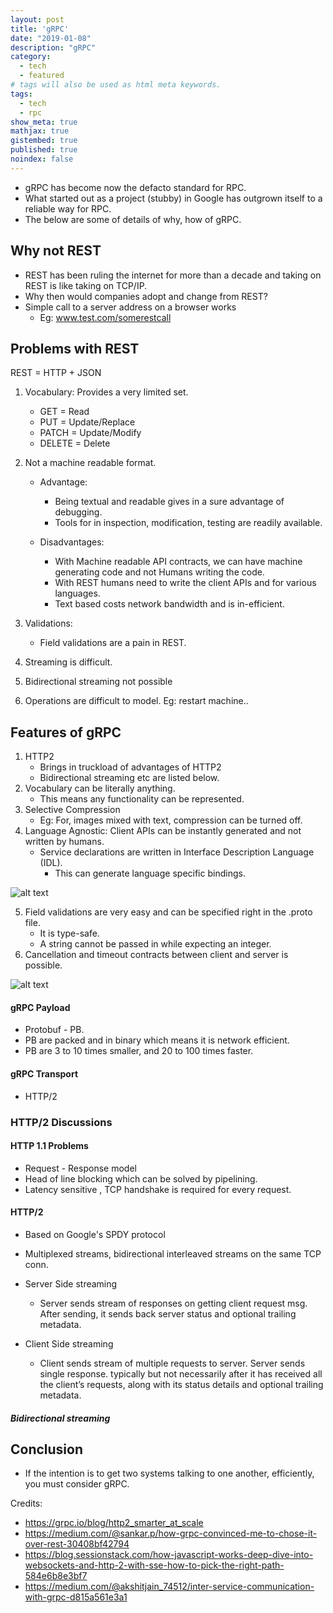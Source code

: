 ```yaml
---
layout: post
title: 'gRPC'
date: "2019-01-08"
description: "gRPC"
category:
  - tech
  - featured
# tags will also be used as html meta keywords.
tags:
  - tech
  - rpc
show_meta: true
mathjax: true
gistembed: true
published: true
noindex: false
---
```


- gRPC has become now the defacto standard for RPC.  
- What started out as a project (stubby) in Google has outgrown itself to a reliable way for RPC.  
- The below are some of details of why, how of gRPC.  

Why not REST
----

* REST has been ruling the internet for more than a decade and taking on REST is like taking on TCP/IP.
* Why then would companies adopt and change from REST?
* Simple call to a server address on a browser works
  * Eg: www.test.com/somerestcall

Problems with REST
----

REST = HTTP + JSON


1. Vocabulary: Provides a very limited set.
	* GET    = Read
	* PUT    = Update/Replace 
	* PATCH  = Update/Modify
	* DELETE = Delete

2. Not a machine readable format. 
    * Advantage:
		* Being textual and readable gives in a sure advantage of debugging. 
		* Tools for in inspection, modification, testing are readily available.

	* Disadvantages:	
		* With Machine readable API contracts, we can have machine generating code and not Humans writing the code.
		* With REST humans need to write the client APIs and for various languages.
		* Text based costs network bandwidth and is in-efficient.
3. Validations:
	* Field validations are a pain in REST.
5. Streaming is difficult.
6. Bidirectional streaming not possible
7. Operations are difficult to model. Eg: restart machine..


Features of gRPC 
--

1. HTTP2
   * Brings in truckload of advantages of HTTP2
   * Bidirectional streaming etc are listed below.
2. Vocabulary can be literally anything.
   * This means any functionality can be represented.
3. Selective Compression
   * Eg: For, images mixed with text, compression can be turned off.
4. Language Agnostic:
   Client APIs can be instantly generated and not written by humans.
   * Service declarations are written in Interface Description Language (IDL).
	 * This can generate language specific bindings.

![alt text](https://rajsreen.github.io/images/http2_2.png "http/2_2")

5. Field validations are very easy and can be specified right in the .proto file.
   * It is type-safe.
   * A string cannot be passed in while expecting an integer.
6. Cancellation and timeout contracts between client and server is possible.


![alt text](https://rajsreen.github.io/images/http2_1.png "http/2")


#### gRPC Payload

* Protobuf - PB.
* PB are packed and in binary which means it is network efficient.
* PB are 3 to 10 times smaller, and 20 to 100 times faster.

#### gRPC Transport

* HTTP/2

### HTTP/2 Discussions

#### HTTP 1.1 Problems
* Request - Response model
* Head of line blocking which can be solved by pipelining.
* Latency sensitive , TCP handshake is required for every request.

#### HTTP/2
* Based on Google's SPDY protocol
* Multiplexed streams, bidirectional interleaved streams on the same TCP conn.

* Server Side streaming
  * Server sends stream of responses on getting client request msg. After sending,
	it sends back server status and optional trailing metadata.

* Client Side streaming
  * Client sends stream of multiple requests to server. Server sends single response.
	typically but not necessarily after it has received all the client’s requests, 
	along with its status details and optional trailing metadata.

##### Bidirectional streaming

Conclusion
---

* If the intention is to get two systems talking to one another, efficiently, you must consider gRPC.


Credits:
* https://grpc.io/blog/http2_smarter_at_scale
* https://medium.com/@sankar.p/how-grpc-convinced-me-to-chose-it-over-rest-30408bf42794
* https://blog.sessionstack.com/how-javascript-works-deep-dive-into-websockets-and-http-2-with-sse-how-to-pick-the-right-path-584e6b8e3bf7
* https://medium.com/@akshitjain_74512/inter-service-communication-with-grpc-d815a561e3a1
